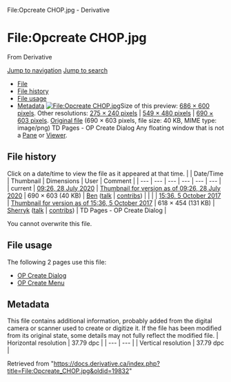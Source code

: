 

File:Opcreate CHOP.jpg - Derivative




# File:Opcreate CHOP.jpg
From Derivative

[Jump to navigation](#mw-head)
[Jump to search](#searchInput)
* [File](#file)
* [File history](#filehistory)
* [File usage](#filelinks)
* [Metadata](#metadata)
[![File:Opcreate CHOP.jpg](https://docs.derivative.ca/images/thumb/f/f2/Opcreate_CHOP.jpg/686px-Opcreate_CHOP.jpg.png?20200728142648)](images/f/f2/Opcreate_CHOP.jpg)Size of this preview: [686 × 600 pixels](https://docs.derivative.ca/images/thumb/f/f2/Opcreate_CHOP.jpg/686px-Opcreate_CHOP.jpg.png). Other resolutions: [275 × 240 pixels](https://docs.derivative.ca/images/thumb/f/f2/Opcreate_CHOP.jpg/275px-Opcreate_CHOP.jpg.png) | [549 × 480 pixels](https://docs.derivative.ca/images/thumb/f/f2/Opcreate_CHOP.jpg/549px-Opcreate_CHOP.jpg.png) | [690 × 603 pixels](images/f/f2/Opcreate_CHOP.jpg).
[Original file](images/f/f2/Opcreate_CHOP.jpg "Opcreate CHOP.jpg") ‎(690 × 603 pixels, file size: 40 KB, MIME type: image/png)
TD Pages - OP Create Dialog
Any floating window that is not a [Pane](Pane.html "Pane") or [Viewer](Viewer.html "Viewer").

## File history
Click on a date/time to view the file as it appeared at that time.
|  | Date/Time | Thumbnail | Dimensions | User | Comment |
| --- | --- | --- | --- | --- | --- |
| current | [09:26, 28 July 2020](images/f/f2/Opcreate_CHOP.jpg) | [Thumbnail for version as of 09:26, 28 July 2020](images/f/f2/Opcreate_CHOP.jpg) | 690 × 603 (40 KB) | [Ben](https://docs.derivative.ca/User:Ben "User:Ben") ([talk](https://docs.derivative.ca/index.php?title=User_talk:Ben&action=edit&redlink=1 "User talk:Ben (page does not exist)") | [contribs](https://docs.derivative.ca/Special:Contributions/Ben "Special:Contributions/Ben")) |  |
|  | [15:36, 5 October 2017](https://docs.derivative.ca/images/archive/f/f2/20200728142648%21Opcreate_CHOP.jpg) | [Thumbnail for version as of 15:36, 5 October 2017](https://docs.derivative.ca/images/archive/f/f2/20200728142648%21Opcreate_CHOP.jpg) | 618 × 454 (131 KB) | [Sherryk](https://docs.derivative.ca/index.php?title=User:Sherryk&action=edit&redlink=1 "User:Sherryk (page does not exist)") ([talk](https://docs.derivative.ca/index.php?title=User_talk:Sherryk&action=edit&redlink=1 "User talk:Sherryk (page does not exist)") | [contribs](https://docs.derivative.ca/Special:Contributions/Sherryk "Special:Contributions/Sherryk")) | TD Pages - OP Create Dialog |

You cannot overwrite this file.
## File usage
The following 2 pages use this file:
* [OP Create Dialog](OP_Create_Dialog.html "OP Create Dialog")
* [OP Create Menu](OP_Create_Menu.html "OP Create Menu")
## Metadata
This file contains additional information, probably added from the digital camera or scanner used to create or digitize it.
If the file has been modified from its original state, some details may not fully reflect the modified file.
| Horizontal resolution | 37.79 dpc |
| --- | --- |
| Vertical resolution | 37.79 dpc |

Retrieved from "<https://docs.derivative.ca/index.php?title=File:Opcreate_CHOP.jpg&oldid=19832>"